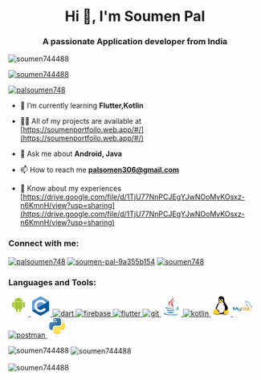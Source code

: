 <h1 align="center">Hi 👋, I'm Soumen Pal</h1>
<h3 align="center">A passionate Application developer from India</h3>

<p align="left"> <img src="https://komarev.com/ghpvc/?username=soumen744488&label=Profile%20views&color=0e75b6&style=flat" alt="soumen744488" /> </p>

<p align="left"> <a href="https://github.com/ryo-ma/github-profile-trophy"><img src="https://github-profile-trophy.vercel.app/?username=soumen744488" alt="soumen744488" /></a> </p>

<p align="left"> <a href="https://twitter.com/palsoumen748" target="blank"><img src="https://img.shields.io/twitter/follow/palsoumen748?logo=twitter&style=for-the-badge" alt="palsoumen748" /></a> </p>

- 🌱 I’m currently learning **Flutter,Kotlin**

- 👨‍💻 All of my projects are available at [https://soumenportfoilo.web.app/#/](https://soumenportfoilo.web.app/#/)

- 💬 Ask me about **Android, Java**

- 📫 How to reach me **palsomen306@gmail.com**

- 📄 Know about my experiences [https://drive.google.com/file/d/1TjU77NnPCJEgYJwNOoMvKOsxz-n6KmnH/view?usp=sharing](https://drive.google.com/file/d/1TjU77NnPCJEgYJwNOoMvKOsxz-n6KmnH/view?usp=sharing)

<h3 align="left">Connect with me:</h3>
<p align="left">
<a href="https://twitter.com/palsoumen748" target="blank"><img align="center" src="https://image.flaticon.com/icons/png/128/733/733579.png" alt="palsoumen748" height="30" width="40" /></a>
<a href="https://linkedin.com/in/soumen-pal-9a355b154" target="blank"><img align="center" src="https://image.flaticon.com/icons/png/128/174/174857.png" alt="soumen-pal-9a355b154" height="30" width="40" /></a>
<a href="https://instagram.com/soumen748" target="blank"><img align="center" src="https://image.flaticon.com/icons/png/128/2111/2111463.png" alt="soumen748" height="30" width="40" /></a>
</p>

<h3 align="left">Languages and Tools:</h3>
<p align="left"> <a href="https://developer.android.com" target="_blank"> <img src="https://raw.githubusercontent.com/devicons/devicon/master/icons/android/android-original-wordmark.svg" alt="android" width="40" height="40"/> </a> <a href="https://www.cprogramming.com/" target="_blank"> <img src="https://raw.githubusercontent.com/devicons/devicon/master/icons/c/c-original.svg" alt="c" width="40" height="40"/> </a> <a href="https://dart.dev" target="_blank"> <img src="https://www.vectorlogo.zone/logos/dartlang/dartlang-icon.svg" alt="dart" width="40" height="40"/> </a> <a href="https://firebase.google.com/" target="_blank"> <img src="https://www.vectorlogo.zone/logos/firebase/firebase-icon.svg" alt="firebase" width="40" height="40"/> </a> <a href="https://flutter.dev" target="_blank"> <img src="https://www.vectorlogo.zone/logos/flutterio/flutterio-icon.svg" alt="flutter" width="40" height="40"/> </a> <a href="https://git-scm.com/" target="_blank"> <img src="https://www.vectorlogo.zone/logos/git-scm/git-scm-icon.svg" alt="git" width="40" height="40"/> </a> <a href="https://www.java.com" target="_blank"> <img src="https://raw.githubusercontent.com/devicons/devicon/master/icons/java/java-original.svg" alt="java" width="40" height="40"/> </a> <a href="https://kotlinlang.org" target="_blank"> <img src="https://www.vectorlogo.zone/logos/kotlinlang/kotlinlang-icon.svg" alt="kotlin" width="40" height="40"/> </a> <a href="https://www.linux.org/" target="_blank"> <img src="https://raw.githubusercontent.com/devicons/devicon/master/icons/linux/linux-original.svg" alt="linux" width="40" height="40"/> </a> <a href="https://www.mysql.com/" target="_blank"> <img src="https://raw.githubusercontent.com/devicons/devicon/master/icons/mysql/mysql-original-wordmark.svg" alt="mysql" width="40" height="40"/> </a> <a href="https://postman.com" target="_blank"> <img src="https://www.vectorlogo.zone/logos/getpostman/getpostman-icon.svg" alt="postman" width="40" height="40"/> </a> <a href="https://www.python.org" target="_blank"> <img src="https://raw.githubusercontent.com/devicons/devicon/master/icons/python/python-original.svg" alt="python" width="40" height="40"/> </a> </p>

<p><img align="left" src="https://github-readme-stats.vercel.app/api/top-langs?username=soumen744488&show_icons=true&locale=en&layout=compact" alt="soumen744488" /></p>

<p>&nbsp;<img align="center" src="https://github-readme-stats.vercel.app/api?username=soumen744488&show_icons=true&locale=en" alt="soumen744488" /></p>

<p><img align="center" src="https://github-readme-streak-stats.herokuapp.com/?user=soumen744488&" alt="soumen744488" /></p>
